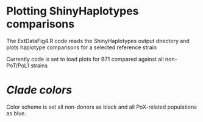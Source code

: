 # Plotting ShinyHaplotypes comparisons

The ExtDataFig4.R code reads the ShinyHaplotypes output directory and plots haplotype comparisons for a selected reference strain

Currently code is set to load plots for B71 compared against all non-PoT/PoL1 strains

#  *Clade colors*
Color scheme is set all non-donors as black and all PoX-related populations as blue.
